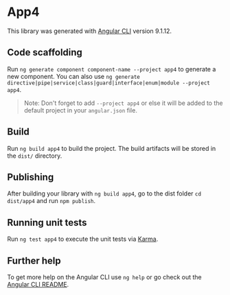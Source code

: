 # App4

This library was generated with [Angular CLI](https://github.com/angular/angular-cli) version 9.1.12.

## Code scaffolding

Run `ng generate component component-name --project app4` to generate a new component. You can also use `ng generate directive|pipe|service|class|guard|interface|enum|module --project app4`.
> Note: Don't forget to add `--project app4` or else it will be added to the default project in your `angular.json` file. 

## Build

Run `ng build app4` to build the project. The build artifacts will be stored in the `dist/` directory.

## Publishing

After building your library with `ng build app4`, go to the dist folder `cd dist/app4` and run `npm publish`.

## Running unit tests

Run `ng test app4` to execute the unit tests via [Karma](https://karma-runner.github.io).

## Further help

To get more help on the Angular CLI use `ng help` or go check out the [Angular CLI README](https://github.com/angular/angular-cli/blob/master/README.md).
